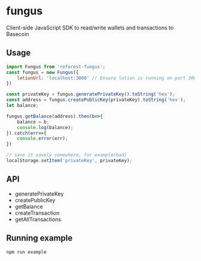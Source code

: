 # fungus
Client-side JavaScript SDK to read/write wallets and transactions to Basecoin

## Usage
```javascript
import Fungus from 'reforest-fungus';
const fungus = new Fungus({
    lotionUrl: 'localhost:3000' // Ensure lotion is running on port 3000
})

const privateKey = fungus.generatePrivateKey().toString('hex');
const address = fungus.createPublicKey(privateKey).toString('hex');
let balance; 

fungus.getBalance(address).then(b=>{
    balance = b;
    console.log(balance);
}).catch(err=>{
    console.error(err);
})

// save it savely somewhere, for example(bad)
localStorage.setItem('privateKey', privateKey);

```

## API
* generatePrivateKey
* createPublicKey
* getBalance
* createTransaction
* getAllTransactions

## Running example
```bash
npm run example
```
